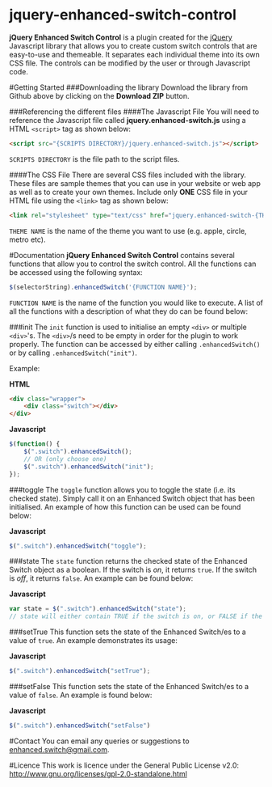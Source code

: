 jquery-enhanced-switch-control
==============================

**jQuery Enhanced Switch Control** is a plugin created for the [jQuery](http://jquery.com/) Javascript library that allows you to create custom switch controls that are easy-to-use and themeable.  It separates each individual theme into its own CSS file.  The controls can be modified by the user or through Javascript code.

#Getting Started
###Downloading the library
Download the library from Github above by clicking on the **Download ZIP** button.  

###Referencing the different files
####The Javascript File
You will need to reference the Javascript file called **jquery.enhanced-switch.js** using a HTML `<script>` tag as shown below:
```html
<script src="{SCRIPTS DIRECTORY}/jquery.enhanced-switch.js"></script>
```
`SCRIPTS DIRECTORY` is the file path to the script files.

####The CSS File
There are several CSS files included with the library.  These files are sample themes that you can use in your website or web app as well as to create your own themes.  Include only **ONE** CSS file in your HTML file using the `<link>` tag as shown below:
```html
<link rel="stylesheet" type="text/css" href="jquery.enhanced-switch-{THEME NAME}.css"/>
```

`THEME NAME` is the name of the theme you want to use (e.g. apple, circle, metro etc).

<a name="documentation"></a>
#Documentation
**jQuery Enhanced Switch Control** contains several functions that allow you to control the switch control.  All the functions can be accessed using the following syntax:
```javascript
$(selectorString).enhancedSwitch('{FUNCTION NAME}');
```

`FUNCTION NAME` is the name of the function you would like to execute.  A list of all the functions with a description of what they do can be found below:

###init
The `init` function is used to initialise an empty `<div>` or multiple `<div>`'s.  The `<div>`/s need to be empty in order for the plugin to work properly.  The function can be accessed by either calling `.enhancedSwitch()` or by calling `.enhancedSwitch("init")`.

Example:

**HTML**
```html
<div class="wrapper">
    <div class="switch"></div>
</div>
```

**Javascript**
```javascript
$(function() {
    $(".switch").enhancedSwitch();
    // OR (only choose one)
    $(".switch").enhancedSwitch("init");
});
```

###toggle
The `toggle` function allows you to toggle the state (i.e. its checked state).  Simply call it on an Enhanced Switch object that has been initialised.  An example of how this function can be used can be found below:

**Javascript**
```javascript
$(".switch").enhancedSwitch("toggle");
```

###state
The `state` function returns the checked state of the Enhanced Switch object as a boolean.  If the switch is *on*, it returns `true`.  If the switch is *off*, it returns `false`.  An example can be found below:

**Javascript**
```javascript
var state = $(".switch").enhancedSwitch("state");
// state will either contain TRUE if the switch is on, or FALSE if the switch is off
```

###setTrue
This function sets the state of the Enhanced Switch/es to a value of `true`.  An example demonstrates its usage:

**Javascript**
```javascript
$(".switch").enhancedSwitch("setTrue");
```

###setFalse
This function sets the state of the Enhanced Switch/es to a value of `false`.  An example is found below:

**Javascript**
```javascript
$(".switch").enhancedSwitch("setFalse")
```

#Contact
You can email any queries or suggestions to [enhanced.switch@gmail.com](mailto:enhanced.switch@gmail.com).

#Licence
This work is licence under the General Public License v2.0: http://www.gnu.org/licenses/gpl-2.0-standalone.html

